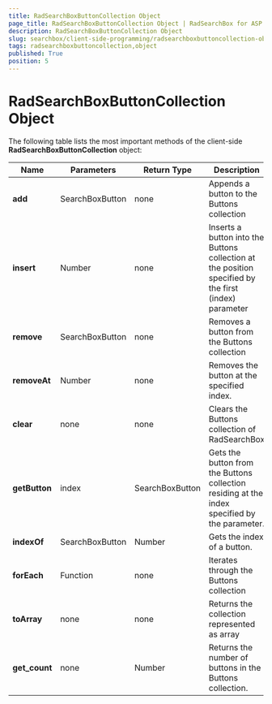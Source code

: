 ```yaml
---
title: RadSearchBoxButtonCollection Object
page_title: RadSearchBoxButtonCollection Object | RadSearchBox for ASP.NET AJAX Documentation
description: RadSearchBoxButtonCollection Object
slug: searchbox/client-side-programming/radsearchboxbuttoncollection-object
tags: radsearchboxbuttoncollection,object
published: True
position: 5
---
```


# RadSearchBoxButtonCollection Object



The following table lists the most important methods of the client-side **RadSearchBoxButtonCollection** object:


|  **Name**  |  **Parameters**  |  **Return Type**  |  **Description**  |
| ------ | ------ | ------ | ------ |
| **add** |SearchBoxButton|none|Appends a button to the Buttons collection|
| **insert** |Number|none|Inserts a button into the Buttons collection at the position specified by the first (index) parameter|
| **remove** |SearchBoxButton|none|Removes a button from the Buttons collection|
| **removeAt** |Number|none|Removes the button at the specified index.|
| **clear** |none|none|Clears the Buttons collection of RadSearchBox|
| **getButton** |index|SearchBoxButton|Gets the button from the Buttons collection residing at the index specified by the parameter.|
| **indexOf** |SearchBoxButton|Number|Gets the index of a button.|
| **forEach** |Function|none|Iterates through the Buttons collection|
| **toArray** |none|none|Returns the collection represented as array|
| **get_count** |none|Number|Returns the number of buttons in the Buttons collection.|
